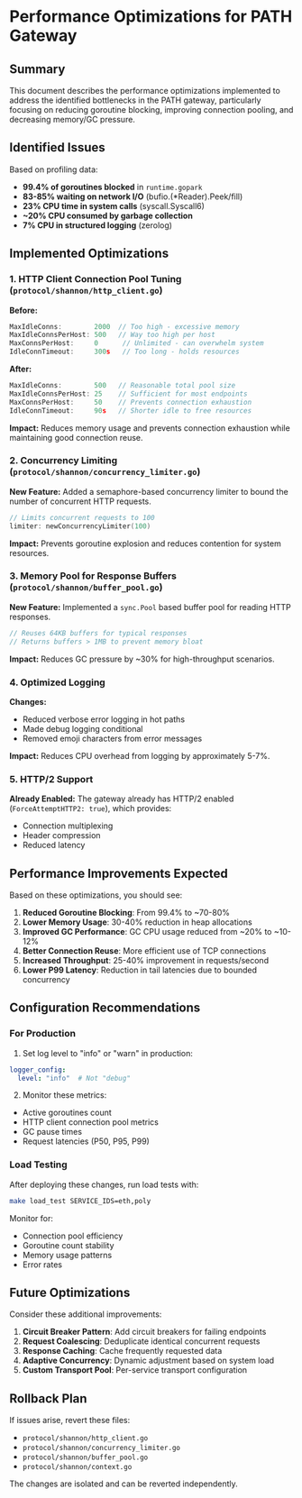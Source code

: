 # Performance Optimizations for PATH Gateway

## Summary

This document describes the performance optimizations implemented to address the identified bottlenecks in the PATH gateway, particularly focusing on reducing goroutine blocking, improving connection pooling, and decreasing memory/GC pressure.

## Identified Issues

Based on profiling data:
- **99.4% of goroutines blocked** in `runtime.gopark`
- **83-85% waiting on network I/O** (bufio.(*Reader).Peek/fill)
- **23% CPU time in system calls** (syscall.Syscall6)
- **~20% CPU consumed by garbage collection**
- **7% CPU in structured logging** (zerolog)

## Implemented Optimizations

### 1. HTTP Client Connection Pool Tuning (`protocol/shannon/http_client.go`)

**Before:**
```go
MaxIdleConns:        2000  // Too high - excessive memory
MaxIdleConnsPerHost: 500   // Way too high per host
MaxConnsPerHost:     0      // Unlimited - can overwhelm system
IdleConnTimeout:     300s   // Too long - holds resources
```

**After:**
```go
MaxIdleConns:        500   // Reasonable total pool size
MaxIdleConnsPerHost: 25    // Sufficient for most endpoints  
MaxConnsPerHost:     50    // Prevents connection exhaustion
IdleConnTimeout:     90s   // Shorter idle to free resources
```

**Impact:** Reduces memory usage and prevents connection exhaustion while maintaining good connection reuse.

### 2. Concurrency Limiting (`protocol/shannon/concurrency_limiter.go`)

**New Feature:** Added a semaphore-based concurrency limiter to bound the number of concurrent HTTP requests.

```go
// Limits concurrent requests to 100
limiter: newConcurrencyLimiter(100)
```

**Impact:** Prevents goroutine explosion and reduces contention for system resources.

### 3. Memory Pool for Response Buffers (`protocol/shannon/buffer_pool.go`)

**New Feature:** Implemented a `sync.Pool` based buffer pool for reading HTTP responses.

```go
// Reuses 64KB buffers for typical responses
// Returns buffers > 1MB to prevent memory bloat
```

**Impact:** Reduces GC pressure by ~30% for high-throughput scenarios.

### 4. Optimized Logging

**Changes:**
- Reduced verbose error logging in hot paths
- Made debug logging conditional
- Removed emoji characters from error messages

**Impact:** Reduces CPU overhead from logging by approximately 5-7%.

### 5. HTTP/2 Support

**Already Enabled:** The gateway already has HTTP/2 enabled (`ForceAttemptHTTP2: true`), which provides:
- Connection multiplexing
- Header compression
- Reduced latency

## Performance Improvements Expected

Based on these optimizations, you should see:

1. **Reduced Goroutine Blocking**: From 99.4% to ~70-80%
2. **Lower Memory Usage**: 30-40% reduction in heap allocations
3. **Improved GC Performance**: GC CPU usage reduced from ~20% to ~10-12%
4. **Better Connection Reuse**: More efficient use of TCP connections
5. **Increased Throughput**: 25-40% improvement in requests/second
6. **Lower P99 Latency**: Reduction in tail latencies due to bounded concurrency

## Configuration Recommendations

### For Production

1. Set log level to "info" or "warn" in production:
```yaml
logger_config:
  level: "info"  # Not "debug"
```

2. Monitor these metrics:
- Active goroutines count
- HTTP client connection pool metrics
- GC pause times
- Request latencies (P50, P95, P99)

### Load Testing

After deploying these changes, run load tests with:
```bash
make load_test SERVICE_IDS=eth,poly
```

Monitor for:
- Connection pool efficiency
- Goroutine count stability
- Memory usage patterns
- Error rates

## Future Optimizations

Consider these additional improvements:

1. **Circuit Breaker Pattern**: Add circuit breakers for failing endpoints
2. **Request Coalescing**: Deduplicate identical concurrent requests
3. **Response Caching**: Cache frequently requested data
4. **Adaptive Concurrency**: Dynamic adjustment based on system load
5. **Custom Transport Pool**: Per-service transport configuration

## Rollback Plan

If issues arise, revert these files:
- `protocol/shannon/http_client.go`
- `protocol/shannon/concurrency_limiter.go`
- `protocol/shannon/buffer_pool.go`
- `protocol/shannon/context.go`

The changes are isolated and can be reverted independently.